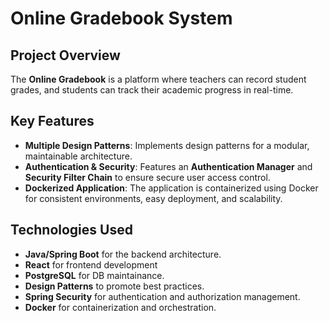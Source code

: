# Online Gradebook System

## Project Overview
The **Online Gradebook** is a platform where teachers can record student grades, and students can track their academic progress in real-time.

## Key Features
- **Multiple Design Patterns**: Implements design patterns for a modular, maintainable architecture.
- **Authentication & Security**: Features an **Authentication Manager** and **Security Filter Chain** to ensure secure user access control.
- **Dockerized Application**: The application is containerized using Docker for consistent environments, easy deployment, and scalability.

## Technologies Used
- **Java/Spring Boot** for the backend architecture.
- **React** for frontend development
- **PostgreSQL** for DB maintainance.
- **Design Patterns** to promote best practices.
- **Spring Security** for authentication and authorization management.
- **Docker** for containerization and orchestration.
